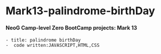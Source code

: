 # Mark13-palindrome-birthDay
#### NeoG Camp-level Zero BootCamp projects: Mark 13
    - title: palindrome birthDay
    -  code written:JAVASCRIPT,HTML,CSS
